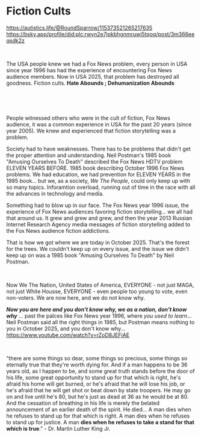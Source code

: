 # Fiction Cults

https://autistics.life/@RoundSparrow/115373521265217635     
https://bsky.app/profile/did:plc:rwyn2e7jpkbhgnmruwj5tqoq/post/3m366eeqsdk2z

&nbsp;

The USA people knew we had a Fox News problem, every person in USA since year 1996 has had the experience of encountering Fox News audience members. Now in USA 2025, that problem has destroyed all goodness. Fiction cults. **Hate Abounds ; Dehumanization Abounds**

&nbsp;

&nbsp;

People witnessed others who were in the cult of fiction, Fox News audience, it was a common experience in USA for the past 20 years (since year 2005). We knew and experienced that fiction storytelling was a problem. 

Society had to have weaknesses. There has to be problems that didn't get the proper attention and understanding. Neil Postman's 1985 book "Amusing Ourselves To Death" described the Fox News HDTV problem ELEVEN YEARS BEFORE. 1985 book describing October 1996 Fox News problems. We had education, we had prevention for ELEVEN YEARS in the 1985 book... but we, as a society, *We The People*, could only keep up with so many topics. Inforamtion overload, running out of time in the race with all the advances in technology and media.

Something had to blow up in our face. The Fox News year 1996 issue, the experience of Fox News audiences favoring fiction storytelling... we all had that around us. It grew and grew and grew, and then the year 2013 Russian Internet Research Agency media messages of fiction storytelling added to the Fox News audience fiction addictions. 

That is how we got where we are today in October 2025. That's the forest for the trees. We couldn't keep up on every issue, and the issue we didn't keep up on was a 1985 book "Amusing Ourselves To Death" by Neil Postman.

&nbsp;

Now We The Nation, United States of America, EVERYONE - not just MAGA, not just White Housse, EVERYONE - even people too young to vote, even non-voters. We are now here, and we do not know why. 

***Now you are here and you don't know why, we as a nation, don't know why*** ... past the palces like Fox News year 1996, where *you used to learn*... Neil Postman said all the right things in 1985, but Postman means nothing to you in October 2025, and you don't know why... https://www.youtube.com/watch?v=rZoD8JEFjAE

&nbsp;

"there are some things so dear, some things so precious, some things so eternally true that they're worth dying for. And if a man happens to be 36 years old, as I happen to be, and some great truth stands before the door of his life, some great opportunity to stand up for that which is right, he's afraid his home will get burned, or he's afraid that he will lose his job, or he's afraid that he will get shot or beat down by state troopers. He may go on and live until he's 80, but he's just as dead at 36 as he would be at 80. And the cessation of breathing in his life is merely the belated announcement of an earlier death of the spirit. He died... A man dies when he refuses to stand up for that which is right. A man dies when he refuses to stand up for justice. A man **dies when he refuses to take a stand for that which is true**." - Dr. Martin Luther King Jr.
